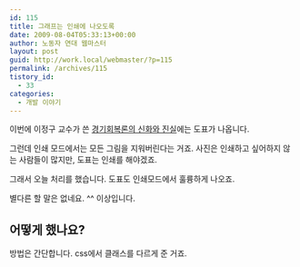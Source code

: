 ```yaml
---
id: 115
title: 그래프는 인쇄에 나오도록
date: 2009-08-04T05:33:13+00:00
author: 노동자 연대 웹마스터
layout: post
guid: http://work.local/webmaster/?p=115
permalink: /archives/115
tistory_id:
  - 33
categories:
  - 개발 이야기
---
```

이번에 이정구 교수가 쓴 <a href="http://wspaper.org/article/6829" target="_blank">경기회복론의 신화와 진실</a>에는 도표가 나옵니다.

그런데 인쇄 모드에서는 모든 그림을 지워버린다는 거죠. 사진은 인쇄하고 싶어하지 않는 사람들이 많지만, 도표는 인쇄를 해야겠죠.

그래서 오늘 처리를 했습니다. 도표도 인쇄모드에서 훌륭하게 나오죠.

별다른 할 말은 없네요. ^^ 이상입니다.

<div class="box1'">
  <h2>
    어떻게 했나요?
  </h2>
  
  <p>
    방법은 간단합니다. css에서 클래스를 다르게 준 거죠.
  </p>
</div>